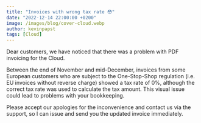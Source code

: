 ```yaml
---
title: "Invoices with wrong tax rate 😳"
date: "2022-12-14 22:00:00 +0200"
image: /images/blog/cover-cloud.webp
author: kevinpapst
tags: [Cloud]
---
```


Dear customers, we have noticed that there was a problem with PDF invoicing for the Cloud. 

Between the end of November and mid-December, invoices from some European customers who are subject to the One-Stop-Shop regulation (i.e. EU invoices without reverse charge) showed a tax rate of 0%, although the correct tax rate was used to calculate the tax amount. 
This visual issue could lead to problems with your bookkeeping. 

Please accept our apologies for the inconvenience and contact us via the support, so I can issue and send you the updated invoice immediately.
